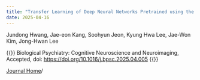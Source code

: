```yaml
---
title: "Transfer Learning of Deep Neural Networks Pretrained using the ABCD dataset for General Psychopathology Prediction in Korean Adolescents"
date: 2025-04-16
---
```


Jundong Hwang, Jae-eon Kang, Soohyun Jeon, Kyung Hwa Lee, Jae-Won Kim, Jong-Hwan Lee

{{<format bright-green>}}
Biological Psychiatry: Cognitive Neuroscience and Neuroimaging, Accepted, doi: https://doi.org/10.1016/j.bpsc.2025.04.005
{{</format>}}

<!-- 
![Image](//bspl.korea.ac.kr/Board/Articles/2024/fig1_choi_etal_JNER_2024.png)


[[PubMed](https://pubmed.ncbi.nlm.nih.gov/38627779/) /
-->

[Journal Home](https://www.sciencedirect.com/science/article/abs/pii/S2451902225001338?via%3Dihub)/

<!--
[Google Scholar](https://scholar.google.com/scholar?hl=en&as_sdt=0%2C22&q=Use+of+functional+magnetic+resonance+imaging+to+identify+cortical+loci+for+lower+limb+movements+and+their+efficacy+for+individuals+after+stroke&btnG=)]
-->
